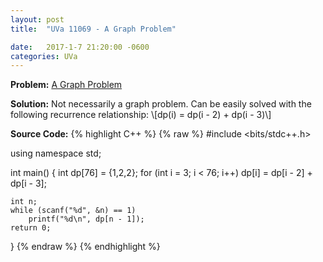 ```yaml
---
layout: post
title:  "UVa 11069 - A Graph Problem"

date:   2017-1-7 21:20:00 -0600
categories: UVa
---
```


**Problem:** [A Graph Problem]

**Solution:**
Not necessarily a graph problem. Can be easily solved with the following
recurrence relationship: 
\\[dp(i) = dp(i - 2) + dp(i - 3)\\]

**Source Code:**
{% highlight C++ %}
{% raw %}
#include <bits/stdc++.h>

using namespace std;

int main() {
    int dp[76] = {1,2,2};
    for (int i = 3; i < 76; i++)
        dp[i] = dp[i - 2] + dp[i - 3];

    int n;
    while (scanf("%d", &n) == 1)
        printf("%d\n", dp[n - 1]);
    return 0;
}
{% endraw %}
{% endhighlight %}

[A Graph Problem]:https://uva.onlinejudge.org/index.php?option=com_onlinejudge&Itemid=8&category=24&page=show_problem&problem=2010
